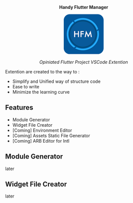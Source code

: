 <p align="center"><b>Handy Flutter Manager</b></p>

<p align="center">
  <img width="128" height="128" src="assets/logo.png">
  <p align="center"><i>Opiniated Flutter Project VSCode Extention</i></p>
</p>

Extention are created to the way to :
- Simplify and Unified way of structure code
- Ease to write
- Minimize the learning curve

## Features

- Module Generator
- Widget File Creator
- [Coming] Environment Editor
- [Coming] Assets Static File Generator
- [Coming] ARB Editor for Intl

## Module Generator
later

## Widget File Creator
later


